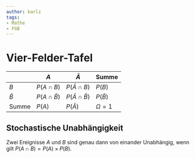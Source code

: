 ```yaml
---
author: karlz
tags:
- Mathe
- FGB
---
```


# Vier-Felder-Tafel

|           | $A$               | $\bar{A}$               | Summe        |
| --------- | ----------------- | ----------------------- | ------------ |
| $B$       | $P(A\cap B)$      | $P(\bar{A}\cap B)$      | $P(B)$       |
| $\bar{B}$ | $P(A\cap\bar{B})$ | $P(\bar{A}\cap\bar{B})$ | $P(\bar{B})$ |
| Summe     | $P(A)$            | $P(\bar{A})$            | $\Omega=1$   |

## Stochastische Unabhängigkeit

Zwei Ereignisse $A$ und $B$ sind genau dann von einander Unabhängig, wenn gilt $P(A\cap B)=P(A)\times P(B)$.


